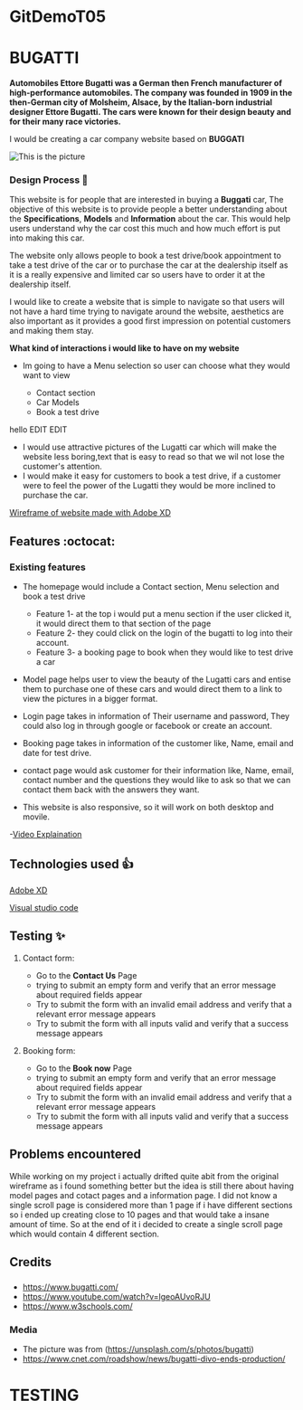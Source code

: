 # GitDemoT05

# BUGATTI


**Automobiles Ettore Bugatti was a German then French manufacturer of high-performance automobiles. The company was founded in 1909 in the then-German city of Molsheim, Alsace, by the Italian-born industrial designer Ettore Bugatti. The cars were known for their design beauty and for their many race victories.**

I would be creating a car company website based on **BUGGATI**

![This is the picture](https://cimg2.ibsrv.net/ibimg/hgm/1920x1080-1/100/800/the-final-bugatti-divo_100800186.jpg)

### Design Process :rocket:



This website is for people that are interested in buying a **Buggati** car, The objective of this website is to provide people a better understanding about the **Specifications**, **Models** and **Information** about the car. This would help users understand why the car cost this much and how much effort is put into making this car.

The website only allows people to book a test drive/book appointment to take a test drive of the car or to purchase the car at the dealership itself as it is a really expensive and limited car so users have to order it at the dealership itself.

I would like to create a website that is simple to navigate so that users will not have a hard time trying to navigate around the website, aesthetics are also important as it provides a good first impression on potential customers and making them stay.

**What kind of interactions i would like to have on my website**

- Im going to have a Menu selection so user can choose what they would want to view

  - Contact section
  - Car Models
  - Book a test drive

hello
EDIT
EDIT
- I would use attractive pictures of the Lugatti car which will make the website less boring,text that is easy to read so that we wil not lose the customer's attention.
- I would make it easy for customers to book a test drive, if a customer were to feel the power of the Lugatti they would be more inclined to purchase the car.

[Wireframe of website made with Adobe XD](https://xd.adobe.com/view/231ce738-51a0-4206-b487-6f7e6edaa566-764f/)

## Features :octocat:

### Existing features

- The homepage would include a Contact section, Menu selection and book a test drive
  - Feature 1- at the top i would put a menu section if the user clicked it, it would direct them to that section of the page
  - Feature 2- they could click on the login of the bugatti to log into their account.
  - Feature 3- a booking page to book when they would like to test drive a car
- Model page helps user to view the beauty of the Lugatti cars and entise them to purchase one of these cars and would direct them to a link to view the pictures in a bigger format.
- Login page takes in information of Their username and password, They could also log in through google or facebook or create an account.
- Booking page takes in information of the customer like, Name, email and date for test drive.
- contact page would ask customer for their information like, Name, email, contact number and the questions they would like to ask so that we can contact them back with the answers they want.

- This website is also responsive, so it will work on both desktop and movile.

-[Video Explaination](https://connectnpedu.sharepoint.com/sites/Interview983/_layouts/15/stream.aspx?id=%2Fsites%2FInterview983%2FShared%20Documents%2FGeneral%2FRecordings%2FNew%20channel%20meeting%2D20221204%5F010047%2DMeeting%20Recording%2Emp4)

## Technologies used :+1:

[Adobe XD](https://www.adobe.com/sg/products/xd.html)

[Visual studio code](https://code.visualstudio.com/)

## Testing :sparkles:

1. Contact form:
   - Go to the **Contact Us** Page
   - trying to submit an empty form and verify that an error message about required fields appear
   - Try to submit the form with an invalid email address and verify that a relevant error message appears
   - Try to submit the form with all inputs valid and verify that a success message appears
2. Booking form:

   - Go to the **Book now** Page
   - trying to submit an empty form and verify that an error message about required fields appear
   - Try to submit the form with an invalid email address and verify that a relevant error message appears
   - Try to submit the form with all inputs valid and verify that a success message appears

## Problems encountered

While working on my project i actually drifted quite abit from the original wireframe as i found something better but the idea is still there about having model pages and cotact pages and a information page. I did not know a single scroll page is considered more than 1 page if i have different sections so i ended up creating close to 10 pages and that would take a insane amount of time. So at the end of it i decided to create a single scroll page which would contain 4 different section.

## Credits

###

- https://www.bugatti.com/
- https://www.youtube.com/watch?v=lgeoAUvoRJU
- https://www.w3schools.com/

### Media

- The picture was from (https://unsplash.com/s/photos/bugatti)
- https://www.cnet.com/roadshow/news/bugatti-divo-ends-production/

# TESTING
